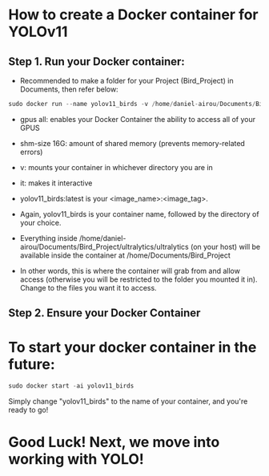 # How to create a Docker container for YOLOv11

## Step 1. Run your Docker container:
- Recommended to make a folder for your Project (Bird_Project) in Documents, then refer below:
```python
sudo docker run --name yolov11_birds -v /home/daniel-airou/Documents/Bird_Project/ultralytics/ultralytics:/home/Documents/Bird_Project --gpus all --shm-size 16G -it yolov11_birds:latest
```
- gpus all: enables your Docker Container the ability to access all of your GPUS
- shm-size 16G: amount of shared memory (prevents memory-related errors)
- v: mounts your container in whichever directory you are in
- it: makes it interactive
- yolov11_birds:latest is your <image_name>:<image_tag>.

- Again, yolov11_birds is your container name, followed by the directory of your choice.
- Everything inside /home/daniel-airou/Documents/Bird_Project/ultralytics/ultralytics (on your host) will be available inside the container at /home/Documents/Bird_Project
- In other words, this is where the container will grab from and allow access (otherwise you will be restricted to the folder you mounted it in). Change to the files you want it to access.


## Step 2. Ensure your Docker Container

# To start your docker container in the future:

```python
sudo docker start -ai yolov11_birds
````
Simply change "yolov11_birds" to the name of your container, and you're ready to go!
# Good Luck! Next, we move into working with YOLO!
